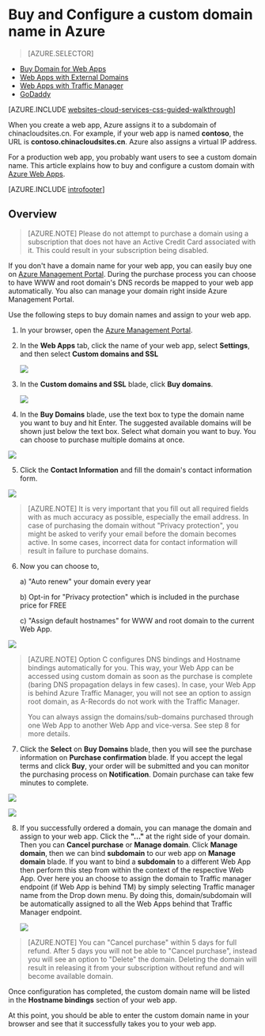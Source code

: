 <!-- not suitable for Mooncake -->


<properties
	pageTitle="How to buy a custom domain name in Azure Web Apps"
	description="Learn how to buy a custom domain name with a web app in Azure."
	services="app-service\web"
	documentationCenter=""
	authors="rmcmurray"
	manager="wpickett"
	editor=""/>

<tags
	ms.service="app-service-web"
	ms.date="01/09/2016"
	wacn.date=""/>

# Buy and Configure a custom domain name in Azure

> [AZURE.SELECTOR]
- [Buy Domain for Web Apps](/documentation/articles/custom-dns-web-site-buydomains-web-app)
- [Web Apps with External Domains](/documentation/articles/web-sites-custom-domain-name)
- [Web Apps with Traffic Manager](/documentation/articles/web-sites-traffic-manager-custom-domain-name)
- [GoDaddy](/documentation/articles/web-sites-godaddy-custom-domain-name)




[AZURE.INCLUDE [websites-cloud-services-css-guided-walkthrough](../includes/websites-cloud-services-css-guided-walkthrough.md)]

When you create a web app, Azure assigns it to a subdomain of chinacloudsites.cn. For example, if your web app is named **contoso**, the URL is **contoso.chinacloudsites.cn**. Azure also assigns a virtual IP address.

For a production web app, you probably want users to see a custom domain name. This article explains how to buy and configure a custom domain with [Azure Web Apps](/documentation/services/web-sites/). 

[AZURE.INCLUDE [introfooter](../includes/custom-dns-web-site-intro-notes.md)]


## Overview

> [AZURE.NOTE] Please do not attempt to purchase a domain using a subscription that does not have an Active Credit Card associated with it. This could result in your subscription being disabled. 

If you don't have a domain name for your web app, you can easily buy one on [Azure Management Portal](https://manage.windowsazure.cn/). During the purchase process you can choose to have WWW and root domain's DNS records be mapped to your web app automatically. You also can manage your domain right inside Azure Management Portal.


Use the following steps to buy domain names and assign to your web app.

1. In your browser, open the [Azure Management Portal](https://manage.windowsazure.cn/).

2. In the **Web Apps** tab, click the name of your web app, select **Settings**, and then select **Custom domains and SSL**

	![](./media/custom-dns-web-site-buydomains-web-app/dncmntask-cname-6.png)

3. In the **Custom domains and SSL** blade, click **Buy domains**.

	![](./media/custom-dns-web-site-buydomains-web-app/dncmntask-cname-buydomains-1.png)

4. In the **Buy Domains** blade, use the text box to type the domain name you want to buy and hit Enter. The suggested available domains will be shown just below the text box. Select what domain you want to buy. You can choose to purchase multiple domains at once. 

  ![](./media/custom-dns-web-site-buydomains-web-app/dncmntask-cname-buydomains-2.png)

5. Click the **Contact Information** and fill the domain's contact information form.

  ![](./media/custom-dns-web-site-buydomains-web-app/dncmntask-cname-buydomains-3.png)

> [AZURE.NOTE] It is very important that you fill out all required fields with as much accuracy as possible, especially the email address. In case of purchasing the domain without "Privacy protection", you might be asked to verify your email before the domain becomes active. In some cases, incorrect data for contact information will result in failure to purchase domains. 

6. Now you can choose to,

	a) "Auto renew" your domain every year
	
	b) Opt-in for "Privacy protection" which is included in the purchase price for FREE
	
	c) "Assign default hostnames" for WWW and root domain to the current Web App. 

  ![](./media/custom-dns-web-site-buydomains-web-app/dncmntask-cname-buydomains-2.5.png)
  
> [AZURE.NOTE] Option C configures DNS bindings and Hostname bindings automatically for you.  This way, your Web App can be accessed using custom domain as soon as the purchase is complete (baring DNS propagation delays in few cases). In case, your Web App is behind Azure Traffic Manager, you will not see an option to assign root domain, as A-Records do not work with the Traffic Manager. 
>
>You can always assign the domains/sub-domains purchased through one Web App to another Web App and vice-versa. See step 8 for more details. 

	
7. Click the **Select** on **Buy Domains** blade, then you will see the purchase information on **Purchase confirmation** blade. If you accept the legal terms and click **Buy**, your order will be submitted and you can monitor the purchasing process on **Notification**. Domain purchase can take few minutes to complete. 

  ![](./media/custom-dns-web-site-buydomains-web-app/dncmntask-cname-buydomains-4.png)

  ![](./media/custom-dns-web-site-buydomains-web-app/dncmntask-cname-buydomains-5.png)

8. If you successfully ordered a domain, you can manage the domain and assign to your web app. Click the **"..."** at the right side of your domain. Then you can **Cancel purchase** or **Manage domain**. Click **Manage domain**, then we can bind **subdomain** to our web app on **Manage domain** blade. If you want to bind a  **subdomain** to a different Web App then perform this step from within the context of the respective Web App. Over here you an choose to assign the domain to Traffic manager endpoint (if Web App is behind TM) by simply selecting Traffic manager name from the Drop down menu. By doing this, domain/subdomain will be automatically assigned to all the Web Apps behind that Traffic Manager endpoint. 

	![](./media/custom-dns-web-site-buydomains-web-app/dncmntask-cname-buydomains-6.png)

> [AZURE.NOTE] You can "Cancel purchase" within 5 days for full refund. After 5 days you will not be able to "Cancel purchase", instead you will see an option to "Delete" the domain. Deleting the domain will result in releasing it from your subscription without refund and will become available domain. 

Once configuration has completed, the custom domain name will be listed in the **Hostname bindings** section of your web app.

At this point, you should be able to enter the custom domain name in your browser and see that it successfully takes you to your web app.
 
